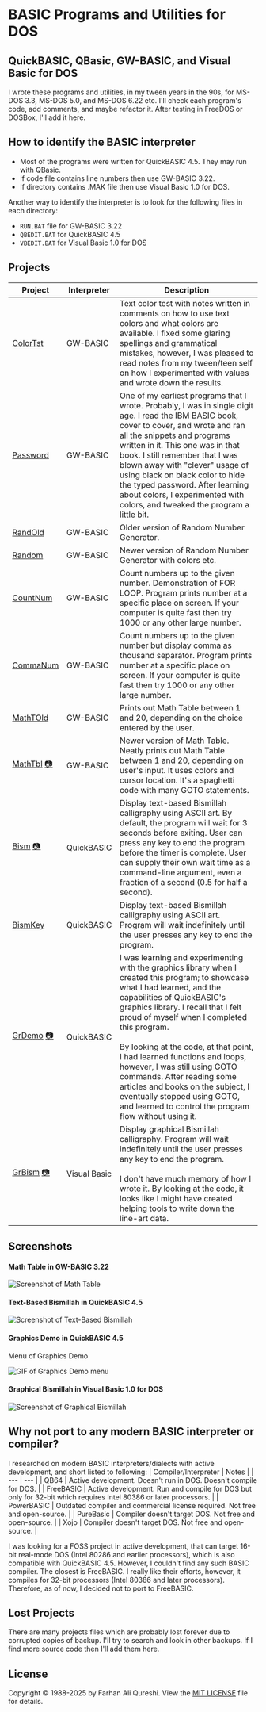 # BASIC Programs and Utilities for DOS
## QuickBASIC, QBasic, GW-BASIC, and Visual Basic for DOS
I wrote these programs and utilities, in my tween years in the 90s, for MS-DOS 3.3, MS-DOS 5.0, and MS-DOS 6.22 etc. I'll check each program's code, add comments, and maybe refactor it. After testing in FreeDOS or DOSBox, I'll add it here.

## How to identify the BASIC interpreter
* Most of the programs were written for QuickBASIC 4.5. They may run with QBasic.
* If code file contains line numbers then use GW-BASIC 3.22.
* If directory contains .MAK file then use Visual Basic 1.0 for DOS.

Another way to identify the interpreter is to look for the following files in each directory:
* `RUN.BAT` file for GW-BASIC 3.22
* `QBEDIT.BAT` for QuickBASIC 4.5
* `VBEDIT.BAT` for Visual Basic 1.0 for DOS

## Projects
| Project | Interpreter | Description |
| --- | --- | --- |
| [ColorTst](colortst/) | GW-BASIC | Text color test with notes written in comments on how to use text colors and what colors are available. I fixed some glaring spellings and grammatical mistakes, however, I was pleased to read notes from my tween/teen self on how I experimented with values and wrote down the results. |
| [Password](password/) | GW-BASIC | One of my earliest programs that I wrote. Probably, I was in single digit age. I read the IBM BASIC book, cover to cover, and wrote and ran all the snippets and programs written in it. This one was in that book. I still remember that I was blown away with "clever" usage of using black on black color to hide the typed password. After learning about colors, I experimented with colors, and tweaked the program a little bit. |
| [RandOld](randold/) | GW-BASIC | Older version of Random Number Generator. |
| [Random](random/) | GW-BASIC | Newer version of Random Number Generator with colors etc. |
| [CountNum](countnum/) | GW-BASIC | Count numbers up to the given number. Demonstration of FOR LOOP. Program prints number at a specific place on screen. If your computer is quite fast then try 1000 or any other large number. |
| [CommaNum](commanum/) | GW-BASIC | Count numbers up to the given number but display comma as thousand separator. Program prints number at a specific place on screen. If your computer is quite fast then try 1000 or any other large number. |
| [MathTOld](mathtold/) | GW-BASIC | Prints out Math Table between 1 and 20, depending on the choice entered by the user. |
| [MathTbl](mathtbl/) [📷](#math-table-in-gw-basic-322 "Screenshot") | GW-BASIC | Newer version of Math Table. Neatly prints out Math Table between 1 and 20, depending on user's input. It uses colors and cursor location. It's a spaghetti code with many GOTO statements. |
| [Bism](bism/) [📷](#text-based-bismillah-in-quickbasic-45 "Screenshot") | QuickBASIC | Display text-based Bismillah calligraphy using ASCII art. By default, the program will wait for 3 seconds before exiting. User can press any key to end the program before the timer is complete. User can supply their own wait time as a command-line argument, even a fraction of a second (0.5 for half a second). |
| [BismKey](bismkey/) | QuickBASIC | Display text-based Bismillah calligraphy using ASCII art. Program will wait indefinitely until the user presses any key to end the program. |
| [GrDemo](grdemo/) [📷](#graphics-demo-in-quickbasic-45 "Screenshot") | QuickBASIC | I was learning and experimenting with the graphics library when I created this program; to showcase what I had learned, and the capabilities of QuickBASIC's graphics library. I recall that I felt proud of myself when I completed this program. <br /><br />By looking at the code, at that point, I had learned functions and loops, however, I was still using GOTO commands. After reading some articles and books on the subject, I eventually stopped using GOTO, and learned to control the program flow without using it. |
| [GrBism](grbism/) [📷](#graphical-bismillah-in-visual-basic-10-for-dos "Screenshot") | Visual Basic | Display graphical Bismillah calligraphy. Program will wait indefinitely until the user presses any key to end the program. <br /><br />I don't have much memory of how I wrote it. By looking at the code, it looks like I might have created helping tools to write down the line-art data. |

## Screenshots
#### Math Table in GW-BASIC 3.22
![Screenshot of Math Table](/assets/images/math_table.png)

#### Text-Based Bismillah in QuickBASIC 4.5
![Screenshot of Text-Based Bismillah](/assets/images/text_bismillah.png)

#### Graphics Demo in QuickBASIC 4.5
Menu of Graphics Demo

![GIF of Graphics Demo menu](/assets/images/graphics_demo.gif)

#### Graphical Bismillah in Visual Basic 1.0 for DOS
![Screenshot of Graphical Bismillah](/assets/images/graphical_bismillah.png)

## Why not port to any modern BASIC interpreter or compiler?
I researched on modern BASIC interpreters/dialects with active development, and short listed to following:
| Compiler/Interpreter | Notes |
| --- | --- |
| QB64 | Active development. Doesn't run in DOS. Doesn't compile for DOS. |
| FreeBASIC | Active development. Run and compile for DOS but only for 32-bit which requires Intel 80386 or later processors. |
| PowerBASIC | Outdated compiler and commercial license required. Not free and open-source. |
| PureBasic | Compiler doesn't target DOS. Not free and open-source. |
| Xojo | Compiler doesn't target DOS. Not free and open-source. |

I was looking for a FOSS project in active development, that can target 16-bit real-mode DOS (Intel 80286 and earlier processors), which is also compatible with QuickBASIC 4.5. However, I couldn't find any such BASIC compiler. The closest is FreeBASIC. I really like their efforts, however, it compiles for 32-bit processors (Intel 80386 and later processors). Therefore, as of now, I decided not to port to FreeBASIC.

## Lost Projects
There are many projects files which are probably lost forever due to corrupted copies of backup. I'll try to search and look in other backups. If I find more source code then I'll add them here.

## License
Copyright © 1988-2025 by Farhan Ali Qureshi. View the [MIT LICENSE](LICENSE) file for details.
